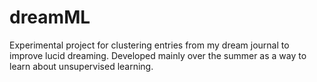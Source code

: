 # dreamML
Experimental project for clustering entries from my dream journal to improve lucid dreaming.
Developed mainly over the summer as a way to learn about unsupervised learning.
